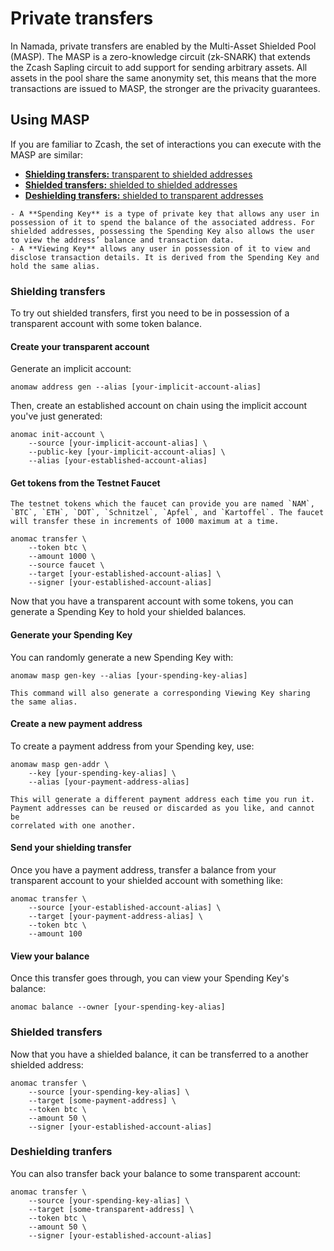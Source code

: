 # Private transfers
In Namada, private transfers are enabled by the Multi-Asset Shielded Pool (MASP). The MASP is a zero-knowledge circuit (zk-SNARK) that extends the Zcash Sapling circuit to add support for sending arbitrary assets. All assets in the pool share the same anonymity set, this means that the more transactions are issued to MASP, the stronger are the privacity guarantees.

## Using MASP

If you are familiar to Zcash, the set of interactions you can execute with the MASP are similar:
- [**Shielding transfers:** transparent to shielded addresses](#shielding-transfers)
- [**Shielded transfers:** shielded to shielded addresses](#shielded-transfers)
- [**Deshielding transfers:** shielded to transparent addresses](#deshielding-tranfers)

```admonish info "Lexicon"
- A **Spending Key** is a type of private key that allows any user in possession of it to spend the balance of the associated address. For shielded addresses, possessing the Spending Key also allows the user to view the address’ balance and transaction data.
- A **Viewing Key** allows any user in possession of it to view and disclose transaction details. It is derived from the Spending Key and hold the same alias. 
```

### Shielding transfers

To try out shielded transfers, first you need to be in possession of a
transparent account with some token balance.

#### Create your transparent account

Generate an implicit account:
```shell
anomaw address gen --alias [your-implicit-account-alias]
```
Then, create an established account on chain using the implicit account you've just generated:
```shell
anomac init-account \
    --source [your-implicit-account-alias] \
    --public-key [your-implicit-account-alias] \
    --alias [your-established-account-alias]
```
#### Get tokens from the Testnet Faucet

```admonish info "Testnet Faucet Tokens"
The testnet tokens which the faucet can provide you are named `NAM`,
`BTC`, `ETH`, `DOT`, `Schnitzel`, `Apfel`, and `Kartoffel`. The faucet
will transfer these in increments of 1000 maximum at a time.
```

```shell
anomac transfer \
    --token btc \
    --amount 1000 \
    --source faucet \
    --target [your-established-account-alias] \
    --signer [your-established-account-alias]
```

Now that you have a transparent account with some tokens, you can generate a Spending Key to hold your shielded balances.

#### Generate your Spending Key

You can randomly generate a new Spending Key with:
```shell 
anomaw masp gen-key --alias [your-spending-key-alias]
```

```admonish info
This command will also generate a corresponding Viewing Key sharing
the same alias.
```

#### Create a new payment address

To create a payment address from your Spending key, use:

```shell
anomaw masp gen-addr \
    --key [your-spending-key-alias] \
    --alias [your-payment-address-alias]
```

```admonish note
This will generate a different payment address each time you run it.
Payment addresses can be reused or discarded as you like, and cannot be
correlated with one another.
```

#### Send your shielding transfer

Once you have a payment address, transfer a balance from your
transparent account to your shielded account with something like:

```shell
anomac transfer \
    --source [your-established-account-alias] \
    --target [your-payment-address-alias] \
    --token btc \
    --amount 100
```

#### View your balance

Once this transfer goes through, you can view your Spending Key's
balance:

```shell
anomac balance --owner [your-spending-key-alias]
```

### Shielded transfers

Now that you have a shielded balance, it can be transferred to a
another shielded address:

```shell
anomac transfer \
    --source [your-spending-key-alias] \
    --target [some-payment-address] \
    --token btc \
    --amount 50 \
    --signer [your-established-account-alias]
```

### Deshielding tranfers

You can also transfer back your balance to some transparent account:

```shell
anomac transfer \
    --source [your-spending-key-alias] \
    --target [some-transparent-address] \
    --token btc \
    --amount 50 \
    --signer [your-established-account-alias]
```